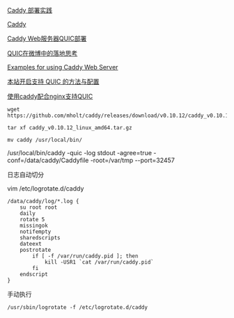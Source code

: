 [Caddy 部署实践](https://github.com/Unknwon/wuwen.org/issues/11)

[Caddy](https://github.com/mholt/caddy/releases/)

[Caddy Web服务器QUIC部署](https://www.wolfcstech.com/2017/01/09/Caddy%20Web%E6%9C%8D%E5%8A%A1%E5%99%A8QUIC%E9%83%A8%E7%BD%B2/)

[QUIC在微博中的落地思考](http://www.infoq.com/cn/news/2018/03/weibo-quic)

[Examples for using Caddy Web Server](https://github.com/caddyserver/examples)

[本站开启支持 QUIC 的方法与配置](https://liudanking.com/beautiful-life/%E6%9C%AC%E7%AB%99%E5%BC%80%E5%90%AF%E6%94%AF%E6%8C%81-quic-%E7%9A%84%E6%96%B9%E6%B3%95%E4%B8%8E%E9%85%8D%E7%BD%AE/)

[使用caddy配合nginx支持QUIC
](https://blog.sharpbai.com/2018/02/%E4%BD%BF%E7%94%A8caddy%E9%85%8D%E5%90%88nginx%E6%94%AF%E6%8C%81quic/)

```
wget https://github.com/mholt/caddy/releases/download/v0.10.12/caddy_v0.10.12_linux_amd64.tar.gz
```
```
tar xf caddy_v0.10.12_linux_amd64.tar.gz

mv caddy /usr/local/bin/
```


/usr/local/bin/caddy -quic -log stdout -agree=true -conf=/data/caddy/Caddyfile -root=/var/tmp --port=32457


日志自动切分

vim /etc/logrotate.d/caddy

```
/data/caddy/log/*.log {
    su root root
    daily
    rotate 5
    missingok
    notifempty
    sharedscripts
    dateext
    postrotate
        if [ -f /var/run/caddy.pid ]; then
            kill -USR1 `cat /var/run/caddy.pid`
        fi
    endscript
}
```

手动执行

```
/usr/sbin/logrotate -f /etc/logrotate.d/caddy
```
